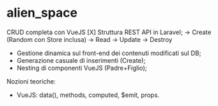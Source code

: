# alien_space

CRUD completa con VueJS
[X] Struttura REST API in Laravel;
    -> Create (Random con Store inclusa)
    -> Read
    -> Update
    -> Destroy
- Gestione dinamica sul front-end dei contenuti modificati sul DB;
- Generazione casuale di inserimenti (Create);
- Nesting di componenti VueJS (Padre+Figlio);

Nozioni teoriche:
- VueJS: data(), methods, computed, $emit, props.